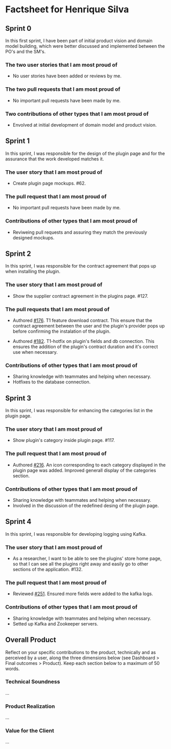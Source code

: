 # Factsheet for Henrique Silva

## Sprint 0

In this first sprint, I have been part of initial product vision and domain model building, which were better discussed and implemented between the PO's and the SM's.

### The two user stories that I am most proud of

- No user stories have been added or reviews by me.

### The two pull requests that I am most proud of

- No important pull requests have been made by me.

### Two contributions of other types that I am most proud of

- Envolved at initial development of domain model and product vision.

## Sprint 1

In this sprint, I was responsible for the design of the plugin page and for the assurance that the work developed matches it.

### The user story that I am most proud of

- Create plugin page mockups. #62.

### The pull request that I am most proud of

- No important pull requests have been made by me.

### Contributions of other types that I am most proud of

- Reviweing pull requests and assuring they match the previously designed mockups.


## Sprint 2

In this sprint, I was responsible for the contract agreement that pops up when installing the plugin.

### The user story that I am most proud of

- Show the supplier contract agreement in the plugins page. #127.

### The pull requests that I am most proud of

- Authored [#176](https://github.com/FEUP-MEIC-DS-2023-1MEIC08/VAXPRED/pull/176). T1 feature download contract. This ensure that the contract agreement between the user and the plugin's provider pops up before confirming the instalation of the plugin.

- Authored [#182](https://github.com/FEUP-MEIC-DS-2023-1MEIC08/VAXPRED/pull/182). T1-hotfix on plugin's fields and db connection. This ensures the addition of the plugin's contract duration and it's correct use when necessary.

### Contributions of other types that I am most proud of

- Sharing knowledge with teammates and helping when necessary.
- Hotfixes to the database connection.


## Sprint 3

In this sprint, I was responsible for enhancing the categories list in the plugin page.

### The user story that I am most proud of

- Show plugin's category inside plugin page. #117.

### The pull request that I am most proud of

- Authored [#216](https://github.com/FEUP-MEIC-DS-2023-1MEIC08/VAXPRED/pull/216). An icon corresponding to each category displayed in the plugin page was added. Improved generall display of the categories section.

### Contributions of other types that I am most proud of

- Sharing knowledge with teammates and helping when necessary.
- Involved in the discussion of the redefined desing of the plugin page.


## Sprint 4

In this sprint, I was responsible for developing logging using Kafka.

### The user story that I am most proud of

- As a researcher, I want to be able to see the plugins' store home page, so that I can see all the plugins right away and easily go to other sections of the application. #132.

### The pull request that I am most proud of

- Reviewed [#251](https://github.com/FEUP-MEIC-DS-2023-1MEIC08/VAXPRED/pull/251). Ensured more fields were added to the kafka logs.

### Contributions of other types that I am most proud of

- Sharing knowledge with teammates and helping when necessary.
- Setted up Kafka and Zookeeper servers.


## Overall Product

Reflect on your specific contributions to the product, technically and as perceived by a user, along the three dimensions below (see Dashboard > Final outcomes > Product). Keep each section below to a maximum of 50 words.


### Technical Soundness

...


### Product Realization

...


### Value for the Client

...
